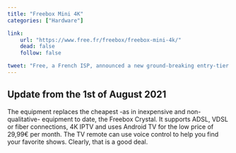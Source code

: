 ```yaml
---
title: "Freebox Mini 4K"
categories: ["Hardware"]

link:
    url: "https://www.free.fr/freebox/freebox-mini-4k/"
    dead: false
    follow: false

tweet: "Free, a French ISP, announced a new ground-breaking entry-tier triple-pay offering."
---
```


## Update from the 1st of August 2021

The equipment replaces the cheapest -as in inexpensive and non-qualitative- equipment to date, the Freebox Crystal. It
supports ADSL, VDSL or fiber connections, 4K IPTV and uses Android TV for the low price of 29,99€ per month. The TV
remote can use voice control to help you find your favorite shows. Clearly, that is a good deal.